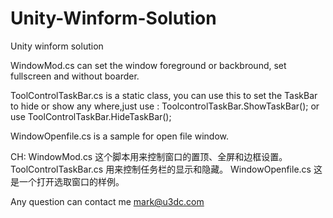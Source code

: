 # Unity-Winform-Solution
Unity winform solution

WindowMod.cs can set the window foreground or backbround, set fullscreen and without boarder.

ToolControlTaskBar.cs is a static class, you can use this to set the TaskBar to hide or show any where,just use : ToolcontrolTaskBar.ShowTaskBar(); or use ToolControlTaskBar.HideTaskBar();

WindowOpenfile.cs is a sample for open file window.


CH:
WindowMod.cs 这个脚本用来控制窗口的置顶、全屏和边框设置。
ToolControlTaskBar.cs 用来控制任务栏的显示和隐藏。
WindowOpenfile.cs 这是一个打开选取窗口的样例。


Any question can contact me mark@u3dc.com


